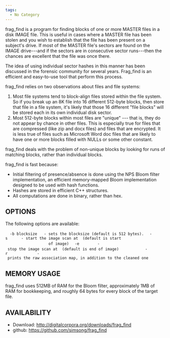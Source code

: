 ```yaml
---
tags:
  - No Category
---
```

frag_find is a program for finding blocks of one or more MASTER files in
a disk IMAGE file. This is useful in cases where a MASTER file has been
stolen and you wish to establish that the file has been present on a
subject's drive. If most of the MASTER file's sectors are found on the
IMAGE drive---and if the sectors are in consecutive sector runs---then
the chances are excellent that the file was once there.

The idea of using individual sector hashes in this manner has been
discussed in the forensic community for several years. Frag_find is an
efficient and easy-to-use tool that perform this process.

frag_find relies on two observations about files and file systems:

1.  Most file systems tend to block-align files stored within the file
    system. So if you break up an 8K file into 16 different 512-byte
    blocks, then store that file in a file system, it's likely that
    those 16 different "file blocks" will be stored each in its own
    individual disk sector.
2.  Most 512-byte blocks within most files are "unique" --- that is,
    they do not appear by chance in other files. This is especially true
    for files that are compressed (like zip and docx files) and files
    that are encrypted. It is less true of files such as Microsoft Word
    doc files that are likely to have one or more blocks filled with
    NULLs or some other constant.

frag_find deals with the problem of non-unique blocks by looking for
runs of matching blocks, rather than individual blocks.

frag_find is fast because:

- Initial filtering of presence/absence is done using the NPS Bloom
  filter implementation, an efficient memory-mapped Bloom implementation
  designed to be used with hash functions.
- Hashes are stored in efficient C++ structures.
- All computations are done in binary, rather than hex.

## OPTIONS

The following options are available:

`  -b blocksize   - sets the blocksize (default is 512 bytes).`
`  -s `<start>`     - start the image scan at `<start>` (default is start`
`                   of image)`
`  -e `<end>`       - stop the image scan at `<end>` (default is end of image)         `
`  -r             - prints the raw association map, in addition to the cleaned one`

## MEMORY USAGE

frag_find uses 512MB of RAM for the Bloom filter, approximately 1MB of
RAM for bookkeeping, and roughly 64 bytes for every block of the target
file.

## AVAILABILITY

- Download: <http://digitalcorpora.org/downloads/frag_find>
- github: <https://github.com/simsong/frag_find>